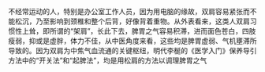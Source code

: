 不经常运动的人，特别是办公室工作人员，因为用电脑的缘故，双肩容易紧张而不能松沉，乃至影响到颈椎和整个后背，好像背着重物。从外表看来，这类人双肩习惯性上耸，即所谓的“架肩”，长此下去，脾胃之气容易积滞，进而面色苍白，四肢瘦弱，抑或是虚胖，体力不佳，从中医角度来看，这些均是脾胃虚弱、气机壅滞所导致的。因为双肩为中焦气血流通的关键枢纽，明代李梴的《医学入门》保养导引方法中的“开关法”和“起脾法”，均是用松肩的方法以调理脾胃之气
